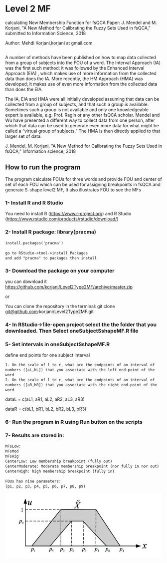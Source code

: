 # Level 2 MF
calculating New Membership Function for fsQCA 
Paper: J. Mendel and M. Korjani, "A New Method for Calibrating the Fuzzy Sets Used in fsQCA," submitted to Information Science, 2018

Author: Mehdi Korjani,korjani at gmail.com

##
A number of methods have been published on how to map data collected from a group of subjects into the FOU of a word. The Interval Approach (IA) was the first such method; it was followed by the Enhanced Interval Approach (EIA) , which makes use of more information from the collected data than does the IA. More recently, the HM Approach (HMA) was developed; it makes use of even more information from the collected data than does the EIA.

The IA, EIA and HMA were all initially developed assuming that data can be collected from a group of subjects, and that such a group is available. Sometimes such a group is not available and only one knowledgeable expert is available, e.g. Prof. Ragin or any other fsQCA scholar. Mendel and Wu have presented a different way to collect data from one person, after which that data can be used to generate even more data for what might be called a “virtual group of subjects.” The HMA is then directly applied to that larger set of data.

J. Mendel, M. Korjani, "A New Method for Calibrating the Fuzzy Sets Used in fsQCA," Information science, 2018

## How to run the program
The program calculate FOUs for three words and provide FOU and center of set of each FOU which can be used for assigning breakpoints in fsQCA and generate S-shape level2 MF,
It also illustrates FOU to see the MFs

### 1- Install R and R Studio
You need to install R (https://www.r-project.org) and R Studio (https://www.rstudio.com/products/rstudio/download/)

### 2- Install R package: library(pracma)

    install.packages('pracma')

    go to RStudio->tool->install Packages
    and add "pracma" to packages then install

### 3- Download the package on your computer

you can download it https://github.com/korjani/Level2Type2MF/archive/master.zip

or

You can clone the repository in the terminal: git clone git@github.com:korjani/Level2Type2MF.git


### 4- In RStudio->file-open project select the the folder that you downloaded. Then Select oneSubjectSshapeMF.R file

### 5- Set intervals in oneSubjectSshapeMF.R
define end points for one subject interval

    1- On the scale of l to r, what are the endpoints of an interval of numbers ([aL,bL]) that you associate with the left end-point of the word
    2- On the scale of l to r, what are the endpoints of an interval of numbers ([aR,bR]) that you associate with the right end-point of the word
dataL = c(aL1, aR1, aL2, aR2, aL3, aR3)

dataR = c(bL1, bR1, bL2, bR2, bL3, bR3)

### 6- Run the program in R using Run button on the scripts 

### 7- Results are stored in:

    MFsLow:
    MFsMod
    MFsHig
    CenterLow: Low membership breakpoint (fully out)
    CenterModerate: Moderate membership breakpoint (nor fully in nor out)
    CenterHigh: high membership breakpoint (fully in)

    FOUs has nine parameters:
    (p1, p2, p3, p4, p5, p6, p7, p8, p9)

![FOU](FOU.png)
